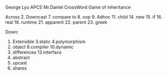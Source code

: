 George Lyu
APCS
Mr.Daniel
CrossWord Game of inheritance

Across
2. Downcast
7. compare to
8. oop
9. Adhoc
11. child
14. new
15. if
16. real
18. runtime
21. apparent
22. parent
23. greek

Down:
1. Extensible
3.static
4.polymorphism
5. object
6.compiler
10.dynamic
12. differences
13.interface
17. abstract
19. upcast
20. shares
